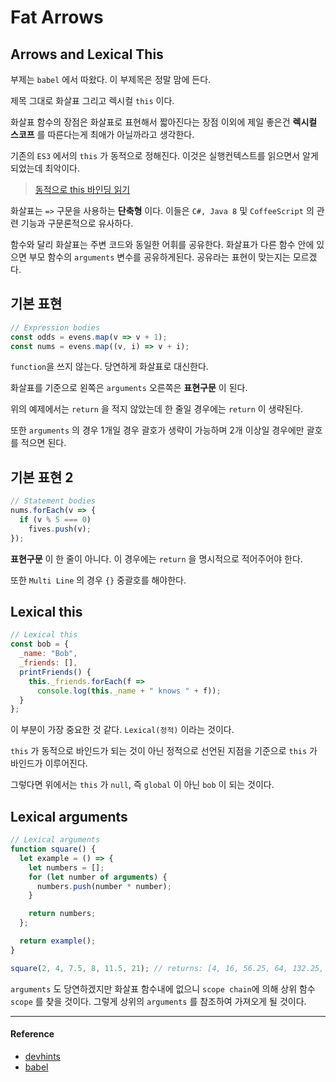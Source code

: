 # Fat Arrows

## Arrows and Lexical This

부제는 `babel` 에서 따왔다. 이 부제목은 정말 맘에 든다. 
<br/>

제목 그대로 화살표 그리고 렉시컬 `this` 이다.
<br/>

화살표 함수의 장점은 화살표로 표현해서 짧아진다는 장점 이외에 제일 좋은건 **렉시컬 스코프** 를 따른다는게 최애가 아닐까라고 생각한다. 
<br/>

기존의 `ES3` 에서의 `this` 가 동적으로 정해진다. 이것은 실행컨텍스트를 읽으면서 알게 되었는데 최악이다.

>[동적으로 this 바인딩 읽기]()

화살표는 `=>` 구문을 사용하는 **단축형** 이다. 이들은 `C#, Java 8` 및 `CoffeeScript` 의 관련 기능과 구문론적으로 유사하다.
<br/>

함수와 달리 화살표는 주변 코드와 동일한 어휘를 공유한다. 화살표가 다른 함수 안에 있으면 부모 함수의 `arguments` 변수를 공유하게된다. 공유라는 표현이 맞는지는 모르겠다.
<br/>

## 기본 표현

```js
// Expression bodies
const odds = evens.map(v => v + 1);
const nums = evens.map((v, i) => v + i);
```

`function`을 쓰지 않는다. 당연하게 화살표로 대신한다. 
<br/>

화살표를 기준으로 왼쪽은 `arguments` 오른쪽은 **표현구문** 이 된다. 
<br/>

위의 예제에서는 `return` 을 적지 않았는데 한 줄일 경우에는 `return` 이 생략된다.
<br/>

또한 `arguments` 의 경우 1개일 경우 괄호가 생략이 가능하며 2개 이상일 경우에만 괄호를 적으면 된다.
<br/>

## 기본 표현 2

```js
// Statement bodies
nums.forEach(v => {
  if (v % 5 === 0)
    fives.push(v);
});
```

**표현구문** 이 한 줄이 아니다. 이 경우에는 `return` 을 명시적으로 적어주어야 한다. 
<br/>

또한 `Multi Line` 의 경우 `{}` 중괄호를 해야한다.
<br/>

## Lexical this

```js
// Lexical this
const bob = {
  _name: "Bob",
  _friends: [],
  printFriends() {
    this._friends.forEach(f =>
      console.log(this._name + " knows " + f));
  }
};
```

이 부분이 가장 중요한 것 같다. `Lexical(정적)` 이라는 것이다. 
<br/>

`this` 가 동적으로 바인드가 되는 것이 아닌 정적으로 선언된 지점을 기준으로 `this` 가 바인드가 이루어진다. 
<br/>

그렇다면 위에서는 `this` 가 `null`,  즉 `global` 이 아닌 `bob` 이 되는 것이다.
<br/>

## Lexical arguments

```js
// Lexical arguments
function square() {
  let example = () => {
    let numbers = [];
    for (let number of arguments) {
      numbers.push(number * number);
    }

    return numbers;
  };

  return example();
}

square(2, 4, 7.5, 8, 11.5, 21); // returns: [4, 16, 56.25, 64, 132.25, 441]
```

`arguments` 도 당연하겠지만 화살표 함수내에 없으니 `scope chain`에 의해 상위 함수 `scope` 를 찾을 것이다. 그렇게 상위의 `arguments` 를 참조하여 가져오게 될 것이다. 

---

#### Reference

- [devhints](https://devhints.io/es6)
- [babel](https://babeljs.io/docs/en/learn/#arrows-and-lexical-this)